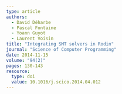```yaml
---
type: article
authors:
  - David Déharbe
  - Pascal Fontaine
  - Yoann Guyot
  - Laurent Voisin
title: "Integrating SMT solvers in Rodin"
journal: "Science of Computer Programming"
date: 2014-11-15
volume: "94(2)"
pages: 130-143
resource:
  type: doi
  value: 10.1016/j.scico.2014.04.012
---
```

